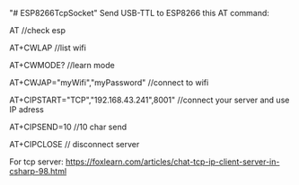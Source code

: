 "# ESP8266TcpSocket" 
Send USB-TTL to ESP8266 this AT command:

AT //check esp

AT+CWLAP //list wifi

AT+CWMODE? //learn mode

AT+CWJAP="myWifi","myPassword" //connect to wifi

AT+CIPSTART="TCP","192.168.43.241",8001" //connect your server and use IP adress

AT+CIPSEND=10 //10 char send

AT+CIPCLOSE // disconnect server

For tcp server:
https://foxlearn.com/articles/chat-tcp-ip-client-server-in-csharp-98.html


